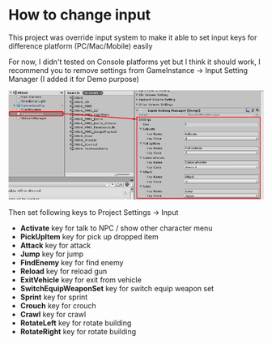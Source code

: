 # How to change input

This project was override input system to make it able to set input keys for difference platform (PC/Mac/Mobile) easily

For now, I didn't tested on Console platforms yet but I think it should work, I recommend you to remove settings from GameInstance -> Input Setting Manager (I added it for Demo purpose)

![](../images/input_setting_manager_01.png)

Then set following keys to Project Settings -> Input

* **Activate** key for talk to NPC / show other character menu
* **PickUpItem** key for pick up dropped item
* **Attack** key for attack
* **Jump** key for jump
* **FindEnemy** key for find enemy
* **Reload** key for reload gun
* **ExitVehicle** key for exit from vehicle
* **SwitchEquipWeaponSet** key for switch equip weapon set
* **Sprint** key for sprint
* **Crouch** key for crouch
* **Crawl** key for crawl
* **RotateLeft** key for rotate building
* **RotateRight** key for rotate building
<!--stackedit_data:
eyJoaXN0b3J5IjpbLTE3Nzg0MTIxOTFdfQ==
-->